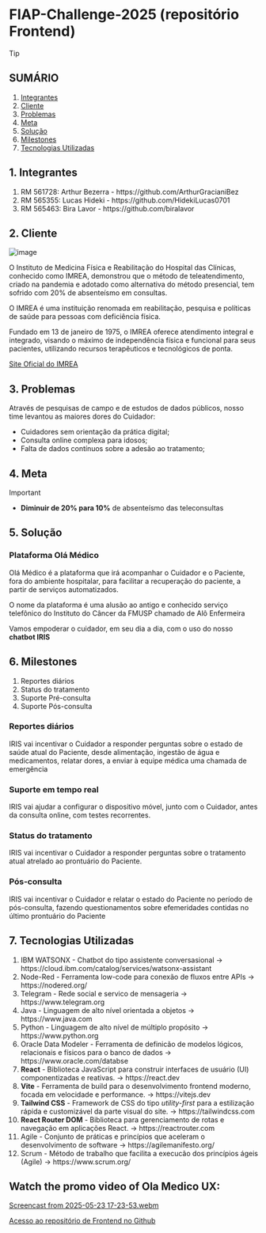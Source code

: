 # FIAP-Challenge-2025 (repositório Frontend)

> [!TIP]
> ## SUMÁRIO
> 1. [Integrantes](https://github.com/biralavor/FIAP-Challenge-2025#1-integrantes)
> 2. [Cliente](https://github.com/biralavor/FIAP-Challenge-2025#2-cliente)
> 3. [Problemas](https://github.com/biralavor/FIAP-Challenge-2025#3-problemas)
> 4. [Meta](https://github.com/biralavor/FIAP-Challenge-2025#4-meta)
> 5. [Solução](https://github.com/biralavor/FIAP-Challenge-2025#5-solucao)
> 6. [Milestones](https://github.com/biralavor/FIAP-Challenge-2025#6-milestones)
> 7. [Tecnologias Utilizadas](https://github.com/biralavor/FIAP-Challenge-2025#7-tecnologias-utilizadas)

## 1. Integrantes
<ol>
  <li>RM 561728: Arthur Bezerra - https://github.com/ArthurGracianiBez</li>
  <li>RM 565355: Lucas Hideki - https://github.com/HidekiLucas0701</li>
  <li>RM 565463: Bira Lavor - https://github.com/biralavor</li>
</ol>

## 2. Cliente
![image](https://github.com/user-attachments/assets/c048e681-2858-4176-a6d9-0b84ebfdc954)

O Instituto de Medicina Física e Reabilitação do Hospital das Clínicas, conhecido como IMREA, demonstrou que o método de teleatendimento, criado na pandemia e adotado como alternativa do método presencial, tem sofrido com 20% de absenteísmo em consultas.

O IMREA é uma instituição renomada em reabilitação, pesquisa e políticas de saúde para pessoas com deficiência física.

Fundado em 13 de janeiro de 1975, o IMREA oferece atendimento integral e integrado, visando o máximo de independência física e funcional para seus pacientes, utilizando recursos terapêuticos e tecnológicos de ponta.

[Site Oficial do IMREA](https://redelucymontoro.org.br/site/imrea/)

## 3. Problemas
Através de pesquisas de campo e de estudos de dados públicos, nosso time levantou as maiores dores do Cuidador:

- Cuidadores sem orientação da prática digital;
- Consulta online complexa para idosos;
- Falta de dados contínuos sobre a adesão ao tratamento;

## 4. Meta
> [!IMPORTANT]
> - **Diminuir de 20% para 10%** de absenteísmo das teleconsultas

## 5. Solução
### Plataforma Olá Médico
Olá Médico é a plataforma que irá acompanhar o Cuidador e o Paciente, fora do ambiente hospitalar, para facilitar a recuperação do paciente, a partir de serviços automatizados.

O nome da plataforma é uma alusão ao antigo e conhecido serviço telefônico do Instituto do Câncer da FMUSP chamado de Alô Enfermeira

Vamos empoderar o cuidador, em seu dia a dia, com o uso do nosso **chatbot IRIS**

## 6. Milestones
<ol>
  <li>Reportes diários</li>
  <li>Status do tratamento</li>
  <li>Suporte Pré-consulta</li>
  <li>Suporte Pós-consulta</li>
</ol>

### Reportes diários
IRIS vai incentivar o Cuidador a responder perguntas sobre o estado de saúde atual do Paciente, desde alimentação, ingestão de água e medicamentos, relatar dores, a enviar à equipe médica uma chamada de emergência

### Suporte em tempo real
IRIS vai ajudar a configurar o dispositivo móvel, junto com o Cuidador, antes da consulta online, com testes recorrentes.

### Status do tratamento
IRIS vai incentivar o Cuidador a responder perguntas sobre o tratamento atual atrelado ao prontuário do Paciente.

### Pós-consulta
IRIS vai incentivar o Cuidador e relatar o estado do Paciente no período de pós-consulta, fazendo questionamentos sobre efemeridades contidas no último prontuário do Paciente

## 7. Tecnologias Utilizadas
<ol>
  <li>IBM WATSONX - Chatbot do tipo assistente conversasional -> https://cloud.ibm.com/catalog/services/watsonx-assistant</li>
  <li>Node-Red - Ferramenta low-code para conexão de fluxos entre APIs -> https://nodered.org/</li>
  <li>Telegram - Rede social e servico de mensageria -> https://www.telegram.org</li>
  <li>Java - Linguagem de alto nível orientada a objetos -> https://www.java.com</li>
  <li>Python - Linguagem de alto nível de múltiplo propósito -> https://www.python.org</li>
  <li>Oracle Data Modeler - Ferramenta de definicão de modelos lógicos, relacionais e físicos para o banco de dados -> https://www.oracle.com/databse</li>
  <li><b>React</b> - Biblioteca JavaScript para construir interfaces de usuário (UI) componentizadas e reativas. -> https://react.dev</li>
  <li><b>Vite</b> - Ferramenta de build para o desenvolvimento frontend moderno, focada em velocidade e performance. -> https://vitejs.dev</li>
  <li><b>Tailwind CSS</b> - Framework de CSS do tipo <i>utility-first</i> para a estilização rápida e customizável da parte visual do site. -> https://tailwindcss.com</li>
  <li><b>React Router DOM</b> - Biblioteca para gerenciamento de rotas e navegação em aplicações React. -> https://reactrouter.com</li>
  <li>Agile - Conjunto de práticas e princípios que aceleram o desenvolvimento de software -> https://agilemanifesto.org/</li>
  <li>Scrum - Método de trabalho que facilita a execucão dos princípios ágeis (Agile) -> https://www.scrum.org/</li>
</ol>

## Watch the promo video of Ola Medico UX:
[Screencast from 2025-05-23 17-23-53.webm](https://github.com/user-attachments/assets/a36971df-27f8-4379-a78b-7c03802c02a4)

[Acesso ao repositório de Frontend no Github](https://github.com/HidekiLucas0701/FIAP-Challenge-2025-Fronted)
